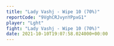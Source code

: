 ```yaml
---
title: "Lady Vashj - Wipe 10 (70%)"
reportCode: "9VghCRJvynYPpxG1"
player: "Lght"
fight: "Lady Vashj - Wipe 10 (70%)"
date: 2021-10-10T19:07:58.024000+00:00
---
```

